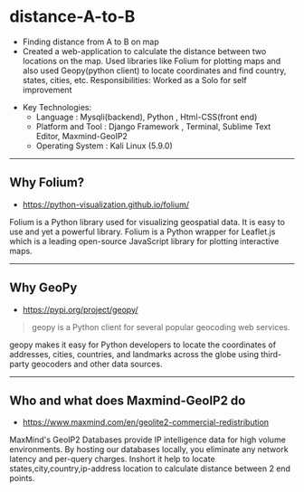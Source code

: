 # distance-A-to-B

- Finding distance from A to B on map
- Created a web-application to calculate the distance between two locations on the map. Used libraries like Folium for plotting maps and also used Geopy(python client) to locate coordinates and find country, states, cities, etc. 
Responsibilities: Worked as a Solo for self improvement


>
- Key Technologies:
     - Language	      : Mysqli(backend), Python , Html-CSS(front end)
     - Platform and Tool : Django Framework , Terminal, Sublime Text Editor, Maxmind-GeoIP2 
     - Operating System  : Kali Linux (5.9.0)
     

-------     
Why Folium?     
-------     
- https://python-visualization.github.io/folium/
>
Folium is a Python library used for visualizing geospatial data. It is easy to use and yet a powerful library. Folium is a Python wrapper for Leaflet.js which is a leading open-source JavaScript library for plotting interactive maps.

--------
Why GeoPy
--------
- https://pypi.org/project/geopy/
>geopy is a Python client for several popular geocoding web services.

geopy makes it easy for Python developers to locate the coordinates of addresses, cities, countries, and landmarks across the globe using third-party geocoders and other data sources.

--------
Who and what does Maxmind-GeoIP2 do
--------
- https://www.maxmind.com/en/geolite2-commercial-redistribution
>
MaxMind's GeoIP2 Databases provide IP intelligence data for high volume environments. By hosting our databases locally, you eliminate any network latency and per-query charges.
Inshort it help to locate states,city,country,ip-address location to calculate distance between 2 end points.

